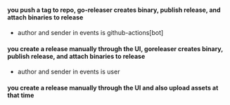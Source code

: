 #### you push a tag to repo, go-releaser creates binary, publish release, and attach binaries to release
 - author and sender in events is github-actions[bot]

#### you create a release manually through the UI, goreleaser creates binary, publish release, and attach binaries to release
- author and sender in events is user

#### you create a release manually through the UI and also upload assets at that time
